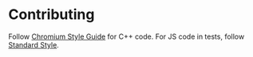 # Contributing

Follow [Chromium Style Guide](https://chromium.googlesource.com/chromium/src/+/master/styleguide/c++/c++.md) for C++
code. For JS code in tests, follow [Standard Style](https://www.npmjs.com/package/standard).